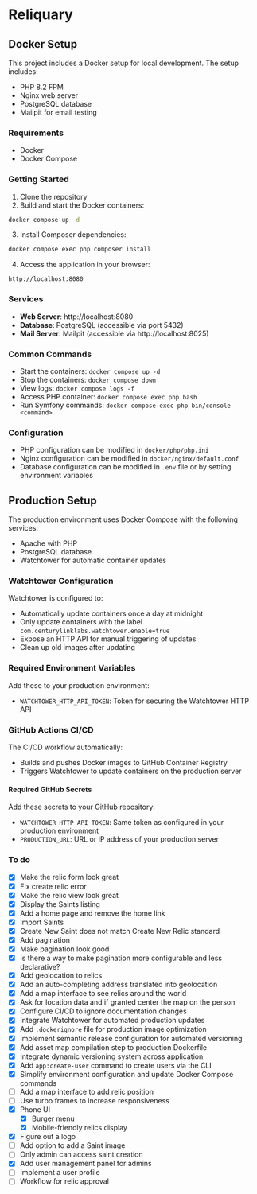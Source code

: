 # Reliquary

## Docker Setup

This project includes a Docker setup for local development. The setup includes:

- PHP 8.2 FPM
- Nginx web server
- PostgreSQL database
- Mailpit for email testing

### Requirements

- Docker
- Docker Compose

### Getting Started

1. Clone the repository
2. Build and start the Docker containers:

```bash
docker compose up -d
```

3. Install Composer dependencies:

```bash
docker compose exec php composer install
```

4. Access the application in your browser:

```
http://localhost:8080
```

### Services

- **Web Server**: http://localhost:8080
- **Database**: PostgreSQL (accessible via port 5432)
- **Mail Server**: Mailpit (accessible via http://localhost:8025)

### Common Commands

- Start the containers: `docker compose up -d`
- Stop the containers: `docker compose down`
- View logs: `docker compose logs -f`
- Access PHP container: `docker compose exec php bash`
- Run Symfony commands: `docker compose exec php bin/console <command>`

### Configuration

- PHP configuration can be modified in `docker/php/php.ini`
- Nginx configuration can be modified in `docker/nginx/default.conf`
- Database configuration can be modified in `.env` file or by setting environment variables

## Production Setup

The production environment uses Docker Compose with the following services:
- Apache with PHP
- PostgreSQL database
- Watchtower for automatic container updates

### Watchtower Configuration

Watchtower is configured to:
- Automatically update containers once a day at midnight
- Only update containers with the label `com.centurylinklabs.watchtower.enable=true`
- Expose an HTTP API for manual triggering of updates
- Clean up old images after updating

### Required Environment Variables

Add these to your production environment:
- `WATCHTOWER_HTTP_API_TOKEN`: Token for securing the Watchtower HTTP API

### GitHub Actions CI/CD

The CI/CD workflow automatically:
- Builds and pushes Docker images to GitHub Container Registry
- Triggers Watchtower to update containers on the production server

#### Required GitHub Secrets

Add these secrets to your GitHub repository:
- `WATCHTOWER_HTTP_API_TOKEN`: Same token as configured in your production environment
- `PRODUCTION_URL`: URL or IP address of your production server


### To do
* [x] Make the relic form look great
* [x] Fix create relic error
* [x] Make the relic view look great
* [x] Display the Saints listing
* [x] Add a home page and remove the home link
* [x] Import Saints
* [x] Create New Saint does not match Create New Relic standard
* [x] Add pagination
* [x] Make pagination look good
* [x] Is there a way to make pagination more configurable and less declarative?
* [x] Add geolocation to relics
* [x] Add an auto-completing address translated into geolocation
* [x] Add a map interface to see relics around the world
* [x] Ask for location data and if granted center the map on the person 
* [x] Configure CI/CD to ignore documentation changes
* [x] Integrate Watchtower for automated production updates
* [x] Add `.dockerignore` file for production image optimization
* [x] Implement semantic release configuration for automated versioning
* [x] Add asset map compilation step to production Dockerfile
* [x] Integrate dynamic versioning system across application
* [x] Add `app:create-user` command to create users via the CLI
* [x] Simplify environment configuration and update Docker Compose commands
* [ ] Add a map interface to add relic position
* [ ] Use turbo frames to increase responsiveness
* [x] Phone UI
  * [x] Burger menu
  * [x] Mobile-friendly relics display
* [x] Figure out a logo
* [ ] Add option to add a Saint image
* [ ] Only admin can access saint creation
* [x] Add user management panel for admins
* [ ] Implement a user profile
* [ ] Workflow for relic approval
